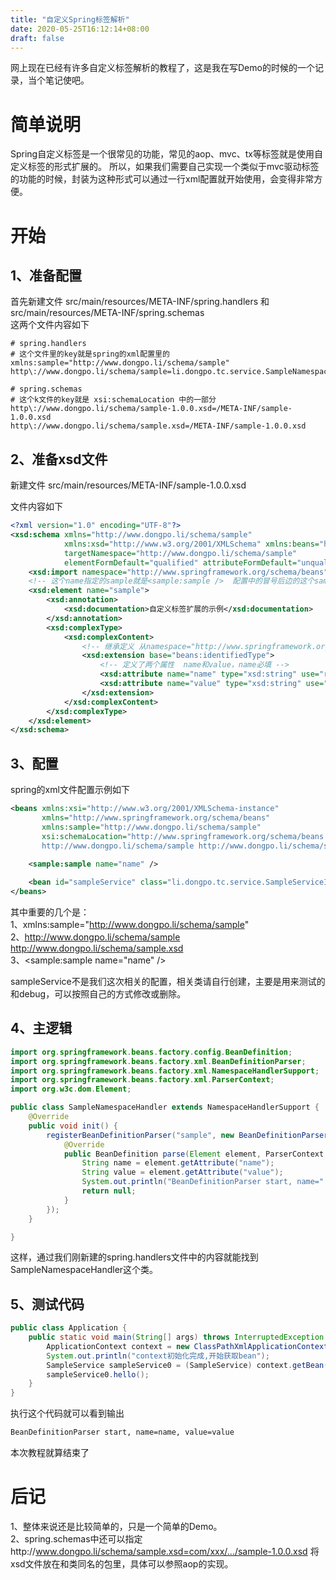 ```yaml
---
title: "自定义Spring标签解析"
date: 2020-05-25T16:12:14+08:00
draft: false
---
```


网上现在已经有许多自定义标签解析的教程了，这是我在写Demo的时候的一个记录，当个笔记使吧。
<!--more-->

# 简单说明
Spring自定义标签是一个很常见的功能，常见的aop、mvc、tx等标签就是使用自定义标签的形式扩展的。
所以，如果我们需要自己实现一个类似于mvc驱动标签的功能的时候，封装为这种形式可以通过一行xml配置就开始使用，会变得非常方便。  


# 开始

## 1、准备配置
首先新建文件  src/main/resources/META-INF/spring.handlers 和  src/main/resources/META-INF/spring.schemas  
这两个文件内容如下

``` properties
# spring.handlers
# 这个文件里的key就是spring的xml配置里的 xmlns:sample="http://www.dongpo.li/schema/sample"
http\://www.dongpo.li/schema/sample=li.dongpo.tc.service.SampleNamespaceHandler
```

``` properties
# spring.schemas
# 这个k文件的key就是 xsi:schemaLocation 中的一部分
http\://www.dongpo.li/schema/sample-1.0.0.xsd=/META-INF/sample-1.0.0.xsd
http\://www.dongpo.li/schema/sample.xsd=/META-INF/sample-1.0.0.xsd
```

## 2、准备xsd文件
新建文件  src/main/resources/META-INF/sample-1.0.0.xsd

文件内容如下
``` xml
<?xml version="1.0" encoding="UTF-8"?>
<xsd:schema xmlns="http://www.dongpo.li/schema/sample"
            xmlns:xsd="http://www.w3.org/2001/XMLSchema" xmlns:beans="http://www.springframework.org/schema/beans"
            targetNamespace="http://www.dongpo.li/schema/sample"
            elementFormDefault="qualified" attributeFormDefault="unqualified">
    <xsd:import namespace="http://www.springframework.org/schema/beans"/>
    <!-- 这个name指定的sample就是<sample:sample />  配置中的冒号后边的这个sample -->
    <xsd:element name="sample">
        <xsd:annotation>
            <xsd:documentation>自定义标签扩展的示例</xsd:documentation>
        </xsd:annotation>
        <xsd:complexType>
            <xsd:complexContent>
                <!-- 继承定义 从namespace="http://www.springframework.org/schema/beans" -->
                <xsd:extension base="beans:identifiedType">
                    <!-- 定义了两个属性  name和value，name必填 -->
                    <xsd:attribute name="name" type="xsd:string" use="required" />
                    <xsd:attribute name="value" type="xsd:string" use="optional" default="value" />
                </xsd:extension>
            </xsd:complexContent>
        </xsd:complexType>
    </xsd:element>
</xsd:schema>
```

## 3、配置
spring的xml文件配置示例如下

``` xml
<beans xmlns:xsi="http://www.w3.org/2001/XMLSchema-instance"
       xmlns="http://www.springframework.org/schema/beans"
       xmlns:sample="http://www.dongpo.li/schema/sample"
       xsi:schemaLocation="http://www.springframework.org/schema/beans http://www.springframework.org/schema/beans/spring-beans.xsd
       http://www.dongpo.li/schema/sample http://www.dongpo.li/schema/sample.xsd">
    
    <sample:sample name="name" />

    <bean id="sampleService" class="li.dongpo.tc.service.SampleServiceImpl" />
</beans>
```

其中重要的几个是：  
1、xmlns:sample="http://www.dongpo.li/schema/sample"  
2、http://www.dongpo.li/schema/sample http://www.dongpo.li/schema/sample.xsd  
3、<sample:sample name="name" />  

sampleService不是我们这次相关的配置，相关类请自行创建，主要是用来测试的和debug，可以按照自己的方式修改或删除。  

## 4、主逻辑
``` java
import org.springframework.beans.factory.config.BeanDefinition;
import org.springframework.beans.factory.xml.BeanDefinitionParser;
import org.springframework.beans.factory.xml.NamespaceHandlerSupport;
import org.springframework.beans.factory.xml.ParserContext;
import org.w3c.dom.Element;

public class SampleNamespaceHandler extends NamespaceHandlerSupport {
    @Override
    public void init() {
        registerBeanDefinitionParser("sample", new BeanDefinitionParser() {
            @Override
            public BeanDefinition parse(Element element, ParserContext parserContext) {
                String name = element.getAttribute("name");
                String value = element.getAttribute("value");
                System.out.println("BeanDefinitionParser start, name=" + name + ", value=" + value);
                return null;
            }
        });
    }

}
```

这样，通过我们刚新建的spring.handlers文件中的内容就能找到SampleNamespaceHandler这个类。  

## 5、测试代码
``` java
public class Application {
    public static void main(String[] args) throws InterruptedException {
        ApplicationContext context = new ClassPathXmlApplicationContext("spring.xml");
        System.out.println("context初始化完成,开始获取bean");
        SampleService sampleService0 = (SampleService) context.getBean("sampleService");
        sampleService0.hello();
    }
}
```

执行这个代码就可以看到输出
``` txt
BeanDefinitionParser start, name=name, value=value
```

本次教程就算结束了

# 后记
1、整体来说还是比较简单的，只是一个简单的Demo。  
2、spring.schemas中还可以指定 http\://www.dongpo.li/schema/sample.xsd=com/xxx/.../sample-1.0.0.xsd 将xsd文件放在和类同名的包里，具体可以参照aop的实现。  
